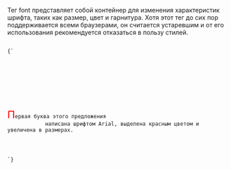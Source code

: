 <p>
  Тег <LE>font</LE> представляет собой контейнер для изменения характеристик шрифта, таких как размер, цвет и гарнитура. Хотя этот тег до сих пор поддерживается всеми браузерами, он считается устаревшим и от его использования рекомендуется отказаться в пользу стилей.
</p>

<ExampleBox>

<Code>
{`
<!DOCTYPE HTML PUBLIC "-//W3C//DTD HTML 4.01 Transitional//EN"
   "http://www.w3.org/TR/html4/loose.dtd">
<html>
 	  <head>
  	  <meta http-equiv="Content-Type" content="text/html; charset=utf-8">
  			<title>Тег FONT</title>
 	  </head>
 	  <body>
  			<p><font size="5" color="red" face="Arial">П</font>ервая буква этого предложения 
    		написана шрифтом Arial, выделена красным цветом и увеличена в размерах.</p>
 	  </body>
</html>
`}
</Code>

</ExampleBox>




